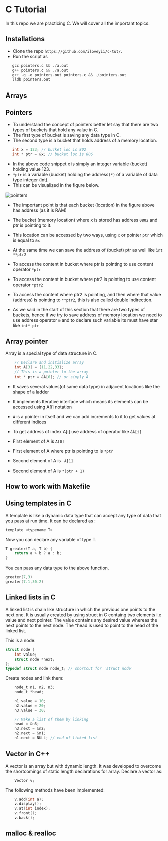 C Tutorial
=====================================

In this repo we are practicing C. We will cover all the important topics.

## Installations
  * Clone the repo `https://github.com/iloveyii/c-tut/`.
  * Run the script as 
```c
   gcc pointers.c && ./a.out
   g++ pointers.c && ./a.out
   g++ -g -o pointers.out pointers.c && ./pointers.out
   lldb pointers.out
``` 


## Arrays

## Pointers 
  * To understand the concept of pointers better let say that there are two types of buckets that hold any value in C.
  * The first type of bucket is saving any data type in C.
  * The second type is a bucket that holds address of a memory location.
 ```c
    int x = 123; // bucket loc is 802
    int * ptr = &x; // bucket loc is 806
```

  * In the above code snippet x is simply an integer variable (bucket) holding value 123.
  * `*ptr` is a variable (bucket) holding the address`(*)` of a variable of data type integer (int).
  * This can be visualized in the figure below.
  
  ![pointers](https://github.com/iloveyii/c-tut/blob/master/images/pointers-a-ptr.png)
  
  * The important point is that each bucket (location) in the figure above has address (as it is RAM)
  * The bucket (memory location) where x is stored has address `0802` and ptr is pointing to it.
  * This location can be accessed by two ways, using `x` or pointer `ptr` which is equal to `&x`
  * At the same time we can save the address of (bucket) ptr as well like `ìnt **ptr2`
  
  * To access the content in bucket where ptr is pointing to use content operator `*ptr`
  * To access the content in bucket where ptr2 is pointing to use content operator `*ptr2`
  * To access the content where ptr2 is pointing, and then where that value (address) is pointing to `**ptr2`, this is also called double indirection.
  * As we said in the start of this section that there are two types of buckets, hence if we try to save address of memory location we need to use address operator `&` and to declare such variable its must have star like `int* ptr`

## Array pointer
Array is a special type of data structure in C.
```c
    // Declare and initialize array
    int A[3] = {11,22,33};
    // This is a pointer to the array
    int * ptr = &A[0]; // or simply A
```
  * It saves several values(of same data type) in adjacent locations like the shape of a ladder
  * It implements Iterative interface which means its elements can be accessed using A[i] notation
  * `A` is a pointer in itself and we can add increments to it to get values at different indices
  * To get address of index A[i] use address of operator like `&A[i]`
  
  * First element of A is  `A[0]`
  * First element of A where ptr is pointing to is `*ptr`
  
  * Second element of A is ` A[1]`
  * Second element of A is ` *(ptr + 1) `


## How to work with Makefile


## Using templates in C
 A template is like a dynamic data type that can accept any type of data that you pass at run time.
 It can be declared as :
```c
template <typename T>
```

Now you can declare any variable of type T.
```c
T greater(T a, T b) {
    return a > b ? a : b;
}
```

You can pass any data type to the above function.
```c
greater(7,3) 
greater(7.1,30.2)
```

## Linked lists in C
A linked list is chain like structure in which the previous one points to the next one. It is usually created by 
using struct in C containg two elements i.e value and next pointer. The value contains any desired value whereas
the next points to the next node. The *head is used to point to the head of the linked list.

This is a node:
```c
struct node {
    int value;
    struct node *next;
};
typedef struct node node_t; // shortcut for 'struct node'
```

Create nodes and link them:
```c
    node_t n1, n2, n3;
    node_t *head;

    n1.value = 10;
    n2.value = 20;
    n3.value = 30;

    // Make a list of them by linking
    head = &n3;
    n3.next = &n2;
    n2.next = &n1;
    n1.next = NULL; // end of linked list
```


## Vector in C++
A vector is an array but with dynamic length. It was developed to overcome the shortcomings of static length declarations
for array. Declare a vector as:
```cpp
    Vector v;
```

The following methods have been implemented:
```cpp
    v.add(int a);
    v.display();
    v.at(int index);
    v.front();
    v.back();
```


## malloc & realloc
